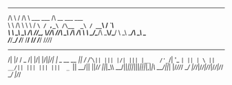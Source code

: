  ___    _  __                   __                     
/\  \  / \/\ \    ___    ___   /\ \__   ___     ___    
\ \  \/\  \ \ \  / __`\ / ,_\ /\__  _\ / __`\  / __`\  
 \ \  \_\  \_\ \/\  __//\__, \\/_/\ \//\ \_\ \/\ \/\ \ 
  \ \____/\____/\ \___\\/\___/   \ \_\\ \____/\ \_\ \_\
   \/___/\____/  \/___/ \/__/     \/_/ \/___/  \/_/\/_/

   __  __       __  __  __  __
  /| |/ /   _  /| |/| |/|_|/| |       _   __ __
  ||   /  /'_`\|| ||| |/| ||| |__   /'_`\/| '_ `|
  || | \ || __/|| ||| ||| |||  _ `\|| __/|| ||/_/
  ||_|\_\\\ __/||_|||_|||_|||_|,|_|\\ __/||_|
  |/_//_/ \__/ |/_/|/_/|/_/|/_/|/_/ \__/ |/_/
